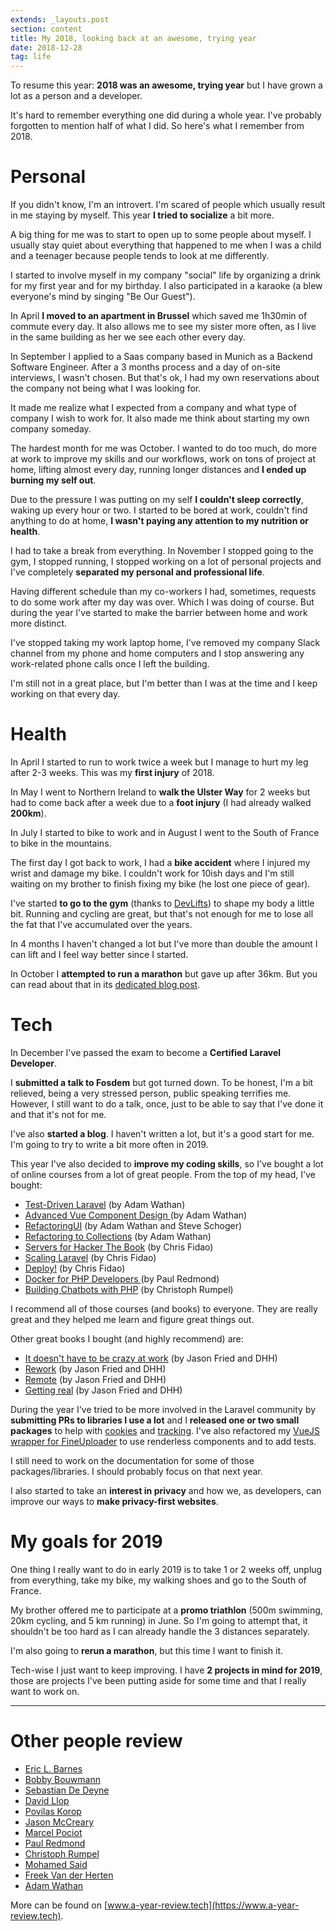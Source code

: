 ```yaml
---
extends: _layouts.post
section: content
title: My 2018, looking back at an awesome, trying year
date: 2018-12-28
tag: life
---
```


To resume this year: **2018 was an awesome, trying year** but I have grown a lot as a person and a developer.

It's hard to remember everything one did during a whole year. I've probably forgotten to mention half of what I did. So here's what I remember from 2018.

# Personal

If you didn't know, I'm an introvert. I'm scared of people which usually result in me staying by myself. This year **I tried to socialize** a bit more.

A big thing for me was to start to open up to some people about myself. I usually stay quiet about everything that happened to me when I was a child and a teenager because people tends to look at me differently.

I started to involve myself in my company "social" life by organizing a drink for my first year and for my birthday. I also participated in a karaoke (a blew everyone's mind by singing "Be Our Guest").

In April **I moved to an apartment in Brussel** which saved me 1h30min of commute every day. It also allows me to see my sister more often, as I live in the same building as her we see each other every day.

In September I applied to a Saas company based in Munich as a Backend Software Engineer. After a 3 months process and a day of on-site interviews, I wasn't chosen. But that's ok, I had my own reservations about the company not being what I was looking for.

It made me realize what I expected from a company and what type of company I wish to work for. It also made me think about starting my own company someday.

The hardest month for me was October. I wanted to do too much, do more at work to improve my skills and our workflows, work on tons of project at home, lifting almost every day, running longer distances and **I ended up burning my self out**.

Due to the pressure I was putting on my self **I couldn't sleep correctly**, waking up every hour or two. I started to be bored at work, couldn't find anything to do at home, **I wasn't paying any attention to my nutrition or health**.

I had to take a break from everything. In November I stopped going to the gym, I stopped running, I stopped working on a lot of personal projects and I've completely **separated my personal and professional life**. 

Having different schedule than my co-workers I had, sometimes, requests to do some work after my day was over. Which I was doing of course. But during the year I've started to make the barrier between home and work more distinct.

I've stopped taking my work laptop home, I've removed my company Slack channel from my phone and home computers and I stop answering any work-related phone calls once I left the building.

I'm still not in a great place, but I'm better than I was at the time and I keep working on that every day.

# Health

In April I started to run to work twice a week but I manage to hurt my leg after 2-3 weeks. This was my **first injury** of 2018.

In May I went to Northern Ireland to **walk the Ulster Way** for 2 weeks but had to come back after a week  due to a **foot injury** (I had already walked **200km**).

In July I started to bike to work and in August I went to the South of France to bike in the mountains.

The first day I got back to work, I had a **bike accident** where I injured my wrist and damage my bike. I couldn't work for 10ish days and I'm still waiting on my brother to finish fixing my bike (he lost one piece of gear).

I've started **to go to the gym** (thanks to [DevLifts](https://devlifts.io/)) to shape my body a little bit. Running and cycling are great, but that's not enough for me to lose all the fat that I've accumulated over the years.

In 4 months I haven't changed a lot but I've more than double the amount I can lift and I feel way better since I started.

In October I **attempted to run a marathon** but gave up after 36km. But you can read about that in its [dedicated blog post](https://www.dieterstinglhamber.me/blog/i-attempted-to-run-a-marathon/).

# Tech

In December I've passed the exam to become a **Certified Laravel Developer**.

I **submitted a talk to Fosdem** but got turned down. To be honest, I'm a bit relieved, being a very stressed person, public speaking terrifies me. However, I still want to do a talk, once, just to be able to say that I've done it and that it's not for me.

I've also **started a blog**. I haven't written a lot, but it's a good start for me. I'm going to try to write a bit more often in 2019.

This year I've also decided to **improve my coding skills**, so I've bought a lot of online courses from a lot of great people. From the top of my head, I've bought: 
- [Test-Driven Laravel](https://testdrivenlaravel.com/) (by Adam Wathan)
- [Advanced Vue Component Design ](https://adamwathan.me/advanced-vue-component-design/)(by Adam Wathan)
- [RefactoringUI](https://refactoringui.com/book/) (by Adam Wathan and Steve Schoger)
- [Refactoring to Collections](https://adamwathan.me/refactoring-to-collections/) (by Adam Wathan)
- [Servers for Hacker The Book](https://book.serversforhackers.com/) (by Chris Fidao)
- [Scaling Laravel](https://courses.serversforhackers.com/scaling-laravel) (by Chris Fidao)
- [Deploy!](https://deploy.serversforhackers.com/) (by Chris Fidao)
- [Docker for PHP Developers ](https://bitpress.io/docker-for-php-developers/)(by Paul Redmond)
- [Building Chatbots with PHP](https://christoph-rumpel.com/build-chatbots-with-php) (by Christoph Rumpel)

I recommend all of those courses (and books) to everyone. They are really great and they helped me learn and figure great things out.

Other great books I bought (and highly recommend) are:
- [It doesn't have to be crazy at work](https://basecamp.com/books/calm) (by Jason Fried and DHH)
- [Rework](https://basecamp.com/books/rework) (by Jason Fried and DHH)
- [Remote](https://basecamp.com/books/remote) (by Jason Fried and DHH)
- [Getting real](https://basecamp.com/books/getting-real) (by Jason Fried and DHH)

During the year I've tried to be more involved in the Laravel community by **submitting PRs to libraries I use a lot** and I **released one or two small packages** to help with [cookies](https://github.com/elhebert/laravel-croustillon) and [tracking](https://github.com/elhebert/laravel-tracking). I've also refactored my [VueJS wrapper for FineUploader](https://github.com/elhebert/vue-fineuploader) to use renderless components and to add tests.

I still need to work on the documentation for some of those packages/libraries. I should probably focus on that next year.

I also started to take an **interest in privacy** and how we, as developers, can improve our ways to **make privacy-first websites**.

# My goals for 2019

One thing I really want to do in early 2019 is to take 1 or 2 weeks off, unplug from everything, take my bike, my walking shoes and go to the South of France.

My brother offered me to participate at a **promo triathlon** (500m swimming, 20km cycling, and 5 km running) in June. So I'm going to attempt that, it shouldn't be too hard as I can already handle the 3 distances separately.

I'm also going to **rerun a marathon**, but this time I want to finish it.

Tech-wise I just want to keep improving. I have **2 projects in mind for 2019**, those are projects I've been putting aside for some time and that I really want to work on.

---

# Other people review

- [Eric L. Barnes](https://ericlbarnes.com/2018/12/28/my-2018-a-look-back)
- [Bobby Bouwmann](https://medium.com/@bobbybouwmann/my-2018-e308d5c85b78)
- [Sebastian De Deyne](https://sebastiandedeyne.com/hindsight-2018-edition)
- [David Llop](https://davidllop.com/posts/year-retrospective-2018)
- [Povilas Korop](https://twitter.com/PovilasKorop/status/1079281481682432000)
- [Jason McCreary](https://dev.to/gonedark/2018-dev-goals-4abd)
- [Marcel Pociot](http://marcelpociot.de/blog/2018-my-year-in-review)
- [Paul Redmond](https://bitpress.io/2018-year-in-review)
- [Christoph Rumpel](https://christoph-rumpel.com/2018/12/my-coding-year-2018)
- [Mohamed Said](https://themsaid.com/thats-a-wrap-2018)
- [Freek Van der Herten](https://murze.be/a-recap-of-2018)
- [Adam Wathan](https://adamwathan.me/2018-year-in-review)

More can be found on [www.a-year-review.tech](https://www.a-year-review.tech).
